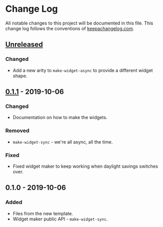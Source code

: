 # Change Log
All notable changes to this project will be documented in this file. This change log follows the conventions of [keepachangelog.com](http://keepachangelog.com/).

## [Unreleased]
### Changed
- Add a new arity to `make-widget-async` to provide a different widget shape.

## [0.1.1] - 2019-10-06
### Changed
- Documentation on how to make the widgets.

### Removed
- `make-widget-sync` - we're all async, all the time.

### Fixed
- Fixed widget maker to keep working when daylight savings switches over.

## 0.1.0 - 2019-10-06
### Added
- Files from the new template.
- Widget maker public API - `make-widget-sync`.

[Unreleased]: https://github.com/your-name/quadratic-equation/compare/0.1.1...HEAD
[0.1.1]: https://github.com/your-name/quadratic-equation/compare/0.1.0...0.1.1

